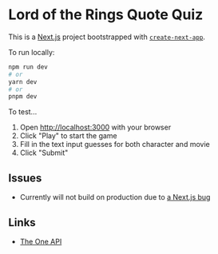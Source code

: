# Lord of the Rings Quote Quiz

This is a [Next.js](https://nextjs.org/) project bootstrapped with [`create-next-app`](https://github.com/vercel/next.js/tree/canary/packages/create-next-app).

To run locally:

```bash
npm run dev
# or
yarn dev
# or
pnpm dev
```

To test...

1. Open [http://localhost:3000](http://localhost:3000) with your browser
2. Click "Play" to start the game
3. Fill in the text input guesses for both character and movie
4. Click "Submit"

## Issues

- Currently will not build on production due to [a Next.js bug](https://answers.netlify.com/t/next-app-edge-function-bundling-error/89530/4)

## Links

- [The One API](https://the-one-api.dev/)
